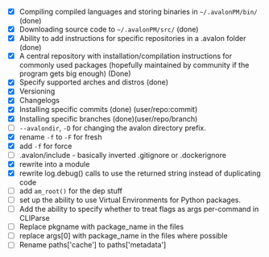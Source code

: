 - [x] Compiling compiled languages and storing binaries in `~/.avalonPM/bin/` (done)
- [x] Downloading source code to `~/.avalonPM/src/` (done)
- [x] Ability to add instructions for specific repositories in a .avalon folder (done)
- [x] A central repository with installation/compilation instructions for commonly used packages
    (hopefully maintained by community if the program gets big enough) (Done)
- [x] Specify supported arches and distros (done)
- [x] Versioning
- [x] Changelogs
- [x] Installing specific commits (done) (user/repo:commit)
- [x] Installing specific branches (done)(user/repo/branch)
- [ ] `--avalondir`, `-D` for changing the avalon directory prefix.
- [x] rename `-f` to `-F` for fresh
- [x] add `-f` for force
- [ ] .avalon/include - basically inverted .gitignore or .dockerignore
- [x] rewrite into a module
- [x] rewrite log.debug() calls to use the returned string instead of duplicating code
- [ ] add `am_root()` for the dep stuff
- [ ] set up the ability to use Virtual Environments for Python packages.
- [ ] Add the ability to specify whether to treat flags as args per-command in CLIParse
- [ ] Replace pkgname with package_name in the files
- [ ] replace args[0] with package_name in the files where possible
- [ ] Rename paths['cache'] to paths['metadata']
